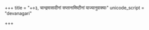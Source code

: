 +++
title = "+०३, चान्द्रमासादीनां सप्तानामिष्टीनां याज्यानुवाक्याः"
unicode_script = "devanagari"

+++

<div class="js_include" url="/vedAH_yajuH/taittirIyam/brAhmaNam/bhaTTa-bhAskara-bhAShyam/3/1/3/01_navonavo_bhavati"  newLevelForH1="2" includeTitle="false"> </div>
<div class="js_include" url="/vedAH_yajuH/taittirIyam/brAhmaNam/bhaTTa-bhAskara-bhAShyam/3/1/3/02_yamAdityA"  newLevelForH1="2" includeTitle="false"> </div>
<div class="js_include" url="/vedAH_yajuH/taittirIyam/brAhmaNam/bhaTTa-bhAskara-bhAShyam/3/1/3/03_ye_virUpe"  newLevelForH1="2" includeTitle="false"> </div>
<div class="js_include" url="/vedAH_yajuH/taittirIyam/brAhmaNam/bhaTTa-bhAskara-bhAShyam/3/1/3/04_vayandevI_brahmaNA"  newLevelForH1="2" includeTitle="false"> </div>
<div class="js_include" url="/vedAH_yajuH/taittirIyam/brAhmaNam/bhaTTa-bhAskara-bhAShyam/3/1/3/05_pratyuvadRshyAyatI_24"  newLevelForH1="2" includeTitle="false"> </div>
<div class="js_include" url="/vedAH_yajuH/taittirIyam/brAhmaNam/bhaTTa-bhAskara-bhAShyam/3/1/3/06_tamo_jyotiShkRNoti"  newLevelForH1="2" includeTitle="false"> </div>
<div class="js_include" url="/vedAH_yajuH/taittirIyam/brAhmaNam/bhaTTa-bhAskara-bhAShyam/3/1/3/07_sambhaktena_gamemahi"  newLevelForH1="2" includeTitle="false"> </div>
<div class="js_include" url="/vedAH_yajuH/taittirIyam/brAhmaNam/bhaTTa-bhAskara-bhAShyam/3/1/3/08_pra_nakhShatrAya"  newLevelForH1="2" includeTitle="false"> </div>
<div class="js_include" url="/vedAH_yajuH/taittirIyam/brAhmaNam/bhaTTa-bhAskara-bhAShyam/3/1/3/09_udu_tya~n"  newLevelForH1="2" includeTitle="false"> </div>
<div class="js_include" url="/vedAH_yajuH/taittirIyam/brAhmaNam/bhaTTa-bhAskara-bhAShyam/3/1/3/10_chitram"  newLevelForH1="2" includeTitle="false"> </div>
<div class="js_include" url="/vedAH_yajuH/taittirIyam/brAhmaNam/bhaTTa-bhAskara-bhAShyam/3/1/3/11_aditirna_uruShyatu"  newLevelForH1="2" includeTitle="false"> </div>
<div class="js_include" url="/vedAH_yajuH/taittirIyam/brAhmaNam/bhaTTa-bhAskara-bhAShyam/3/1/3/12_mahImU_Shu"  newLevelForH1="2" includeTitle="false"> </div>
<div class="js_include" url="/vedAH_yajuH/taittirIyam/brAhmaNam/bhaTTa-bhAskara-bhAShyam/3/1/3/13_idav.N_viShNupH"  newLevelForH1="2" includeTitle="false"> </div>
<div class="js_include" url="/vedAH_yajuH/taittirIyam/brAhmaNam/bhaTTa-bhAskara-bhAShyam/3/1/3/14_pratadviShNuH"  newLevelForH1="2" includeTitle="false"> </div>
<div class="js_include" url="/vedAH_yajuH/taittirIyam/brAhmaNam/bhaTTa-bhAskara-bhAShyam/3/1/3/15_agnirmUrdhA"  newLevelForH1="2" includeTitle="false"> </div>
<div class="js_include" url="/vedAH_yajuH/taittirIyam/brAhmaNam/bhaTTa-bhAskara-bhAShyam/3/1/3/16_bhuvaH"  newLevelForH1="2" includeTitle="false"> </div>
<div class="js_include" url="/vedAH_yajuH/taittirIyam/brAhmaNam/bhaTTa-bhAskara-bhAShyam/3/1/3/17_anu_no-dyAnumatir"  newLevelForH1="2" includeTitle="false"> </div>
<div class="js_include" url="/vedAH_yajuH/taittirIyam/brAhmaNam/bhaTTa-bhAskara-bhAShyam/3/1/3/18_anvidanumate_tvam"  newLevelForH1="2" includeTitle="false"> </div>
<div class="js_include" url="/vedAH_yajuH/taittirIyam/brAhmaNam/bhaTTa-bhAskara-bhAShyam/3/1/3/19_havyavAha_26"  newLevelForH1="2" includeTitle="false"> </div>
<div class="js_include" url="/vedAH_yajuH/taittirIyam/brAhmaNam/bhaTTa-bhAskara-bhAShyam/3/1/3/20_sviShTam"  newLevelForH1="2" includeTitle="false"> </div>